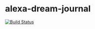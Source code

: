 # alexa-dream-journal

[![Build Status](https://api.travis-ci.com/michaelgriscom/alexa-dream-journal.svg)](https://travis-ci.com/michaelgriscom/alexa-dream-journal)